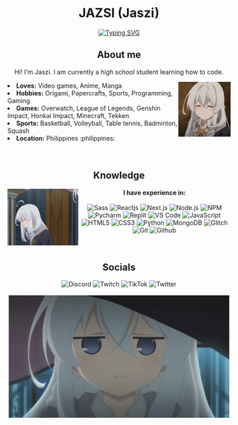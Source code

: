 <h1 align="center"> JAZSI (Jaszi) </h1>

<div align="center">
    <a href="https://git.io/typing-svg">
        <img src="https://readme-typing-svg.demolab.com?font=Fira+Code&pause=1000&center=true&width=435&lines=Hello+World!!!" alt="Typing SVG" />
    </a>
</div>

<div>
    <div align="center">
        <h2> About me </h2>
        <p> Hi! I'm Jaszi. I am currently a high school student learning how to code.</p>
        <img src="images/1.gif" align="right" width="118" height="auto">
    </div>
    <li> <b>Loves:</b> Video games, Anime, Manga </li>
    <li> <b>Hobbies:</b> Origami, Papercrafts, Sports, Programming, Gaming </li>
    <li> <b>Games:</b> Overwatch, League of Legends, Genshin Impact, Honkai Impact, Minecraft, Tekken </li>
    <li> <b>Sports:</b> Basketball, Volleyball, Table tennis, Badminton, Squash
    <li> <b>Location:</b> Philippines :philippines:</li>
    <br>
    <br>
</div>

<div align="center">
    <h2> Knowledge </h2>
    <div>
        <img src="images/2.gif" align="left" width="160" height="auto">
        <b>I have experience in:</b>
        <br>
        <br>
        <img src="https://img.shields.io/badge/scss-CC6699.svg?style=for-the-badge&logo=sass&logoColor=white" alt="Sass">
        <img src="https://img.shields.io/badge/react-20232a.svg?style=for-the-badge&logo=react&logoColor=61DAFB" alt="Reactjs">
        <img src="https://img.shields.io/badge/next.js-000000.svg?style=for-the-badge&logo=next.js&logoColor=white" alt="Next.js">
        <img src="https://img.shields.io/badge/node.js-6DA55F?style=for-the-badge&logo=node.js&logoColor=white" alt="Node.js">
        <img src="https://img.shields.io/badge/NPM-CB3837.svg?style=for-the-badge&logo=npm&logoColor=white" alt="NPM">
        <img src="https://img.shields.io/badge/pycharm-143?style=for-the-badge&logo=pycharm&logoColor=black&color=black&labelColor=green" alt="Pycharm">
        <img src="https://img.shields.io/badge/Replit-DD1200?style=for-the-badge&logo=Replit&logoColor=white" alt="Replit">
        <img src="https://img.shields.io/badge/Visual%20Studio%20Code-0078d7.svg?style=for-the-badge&logo=visual-studio-code&logoColor=white" alt="VS Code">
        <img src="https://img.shields.io/badge/javascript-323330.svg?style=for-the-badge&logo=javascript&logoColor=F7DF1E" alt="JavaScript">
        <img src="https://img.shields.io/badge/html5-E34F26.svg?style=for-the-badge&logo=html5&logoColor=white" alt="HTML5">
        <img src="https://img.shields.io/badge/css3-1572B6.svg?style=for-the-badge&logo=css3&logoColor=white" alt="CSS3">
        <img src="https://img.shields.io/badge/python-3670A0?style=for-the-badge&logo=python&logoColor=ffdd54" alt="Python">
        <img src="https://img.shields.io/badge/MongoDB-4ea94b.svg?style=for-the-badge&logo=mongodb&logoColor=white" alt="MongoDB">
        <img src="https://img.shields.io/badge/glitch-3333FF.svg?style=for-the-badge&logo=glitch&logoColor=white" alt="Glitch">
        <img src="https://img.shields.io/badge/git-F05033.svg?style=for-the-badge&logo=git&logoColor=white" alt="Git">
        <img src="https://img.shields.io/badge/github-121011.svg?style=for-the-badge&logo=github&logoColor=white" alt="Github">
    </div>
    <br>
    <br>
</div>

<div align="center">
    <h2> Socials </h2>
    <img src="https://img.shields.io/badge/jaszi__owo-5865F2.svg?style=for-the-badge&logo=discord&logoColor=white" alt="Discord">
    <img src="https://img.shields.io/badge/Jaszi__ow-9146FF.svg?style=for-the-badge&logo=Twitch&logoColor=white" alt="Twitch">
    <img src="https://img.shields.io/badge/jasziowo-121011.svg?style=for-the-badge&logo=tiktok&logoColor=white" alt="TikTok">
    <img src="https://img.shields.io/badge/jasziowo-00AEFF.svg?style=for-the-badge&logo=twitter&logoColor=white" alt="Twitter">
    <br>
    <br>
    <img src="images/3.gif">
    <br>
    <br>
</div>

<!--
**JAZSI/JAZSI** is a ✨ _special_ ✨ repository because its `README.md` (this file) appears on your GitHub profile.

Here are some ideas to get you started:

- 🔭 I’m currently working on ...
- 🌱 I’m currently learning ...
- 👯 I’m looking to collaborate on ...
- 🤔 I’m looking for help with ...
- 💬 Ask me about ...
- 📫 How to reach me: ...
- 😄 Pronouns: ...
- ⚡ Fun fact: ...
-->
